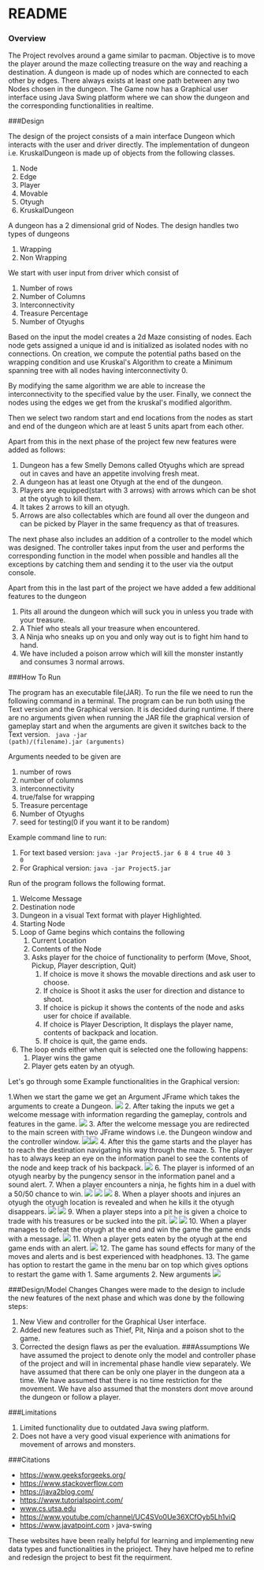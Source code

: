 # README 
### Overview
The Project revolves around a game similar to pacman. Objective is to move the player around the maze collecting 
treasure on the way and reaching a destination. A dungeon is made up of nodes which are connected to each other by
edges. There always exists at least one path between any two Nodes chosen in the dungeon. The Game now has a Graphical 
user interface using Java Swing platform where we can show the dungeon and the 
corresponding functionalities in realtime.

###Design

The design of the project consists of a main interface Dungeon which interacts with the user and driver directly.
The implementation of dungeon i.e. 
KruskalDungeon is made up of objects from the following classes.
1. Node
2. Edge 
3. Player 
4. Movable
5. Otyugh
6. KruskalDungeon


A dungeon has a 2 dimensional grid of Nodes. The design handles two types of dungeons
1. Wrapping
2. Non Wrapping

We start with user input from driver which consist of 
1. Number of rows
2. Number of Columns
3. Interconnectivity
4. Treasure Percentage
5. Number of Otyughs

Based on the input the model creates a 2d Maze consisting of nodes.
Each node gets assigned a unique id and is initialized as isolated nodes with no connections.
On creation, we compute the potential paths based on the wrapping condition and use Kruskal's 
Algorithm to create a Minimum spanning tree with all nodes having interconnectivity 0. 

By modifying the same algorithm we are able to increase the interconnectivity to the specified value by the user.
Finally, we connect the nodes using the edges we get from the kruskal's modified algorithm.

Then we select two random start and end locations from the nodes as start and end of the dungeon which are at least 5
units apart from each other.

Apart from this in the next phase of the project few new features were added as follows:


1. Dungeon has a few Smelly Demons called Otyughs which are spread out in caves and have an appetite involving fresh meat. 
2. A dungeon has at least one Otyugh at the end of the dungeon.
3. Players are equipped(start with 3 arrows) with arrows which can be shot at the otyugh to kill them. 
4. It takes 2 arrows to kill an otyugh.
5. Arrows are also collectables which are found all over the dungeon and can be picked by Player in the same frequency as that of treasures.



The next phase also includes an addition of a controller to the model which was designed. The controller takes input 
from the user and performs the corresponding function in the model when possible and handles all the exceptions by 
catching them and sending it to the user via the output console.

Apart from this in the last part of the project we have added a few additional features to the dungeon

1. Pits all around the dungeon which will suck you in unless you trade with your treasure.
2. A Thief who steals all your treasure when encountered.
3. A Ninja who sneaks up on you and only way out is to fight him hand to hand.
4. We have included a poison arrow which will kill the monster instantly and consumes 3 normal arrows.

###How To Run

The program has an executable file(JAR). To run the file we need to run the following command in a terminal.
The program can be run both using the Text version and the Graphical version.
It is decided during runtime. If there are no arguments given when running the JAR file the graphical version of 
gameplay start and when the arguments are given it switches back to the Text version.
<code>
java -jar (path)/(filename).jar (arguments)
</code>

Arguments needed to be given are 
1. number of rows
2. number of columns
3. interconnectivity
4. true/false for wrapping
5. Treasure percentage
6. Number of Otyughs
7. seed for testing(0 if you want it to be random)

Example command line to run:

1. For  text based version:
   <code>java -jar Project5.jar 6 8 4 true 40 3 0</code>
2. For Graphical version: 
   <code>java -jar Project5.jar
   </code>

Run of the program follows the following format.
1. Welcome Message
2. Destination node
3. Dungeon in a visual Text format with player Highlighted.
4. Starting Node
5. Loop of Game begins which contains the following 
   1. Current Location
   2. Contents of the Node
   3. Asks player for the choice of functionality to perform (Move, Shoot, Pickup, Player description, Quit)
      1. If choice is move it shows the movable directions and ask user to choose.
      2. If choice is Shoot it asks the user for direction and distance to shoot.
      3. If choice is pickup it shows the contents of the node and asks user for choice if available.
      4. If choice is Player Description, It displays the player name, contents of backpack and location.
      5. If choice is quit, the game ends.
6. The loop ends either when quit is selected one the following happens:
   1. Player wins the game
   2. Player gets eaten by an otyugh.


Let's go through some Example functionalities in the Graphical version:

1.When we start the game we get an Argument JFrame which takes the arguments 
to create a Dungeon.
![](../res/gameplay/arguments.png)
2. After taking the inputs we get a welcome message with information regarding the gameplay, controls and features in the game.
![](../res/gameplay/welcome.png)
3. After the welcome message you are redirected to the main screen with two JFrame windows i.e. the Dungeon window and the controller window.
![](../res/gameplay/dungeon.png)![](../res/gameplay/controlPanel.png)
4. After this the game starts and the player has to reach the destination navigating his way through the maze.
5. The player has to always keep an eye on the information panel to see the contents of the node and keep track of his backpack.
   ![](../res/gameplay/informationPanel.png)
6. The player is informed of an otyugh nearby by the pungency sensor in the information panel and a sound alert.
7. When a player encounters a ninja, he fights him in a duel with a 50/50 chance to win.
   ![](../res/gameplay/ninjaDuel.png) ![](../res/gameplay/ninjaDefeated.png) ![](../res/gameplay/ninjaWins.png)
8. When a player shoots and injures an otyugh the otyugh location is revealed and when he kills it the otyugh disappears.
   ![](../res/gameplay/injuredOtyugh.png) ![](../res/gameplay/killedOtyugh.png)
9. When a player steps into a pit he is given a choice to trade with his treasures or be sucked into the pit.
   ![](../res/gameplay/pitChoice.png) ![](../res/gameplay/suckedInPit.png)
10. When a player manages to defeat the otyugh at the end and win the game the game ends with a message.
    ![](../res/gameplay/gameWon.png)
11. When a player gets eaten by the otyugh at the end game ends with an alert.
    ![](../res/gameplay/eatenbyOtyugh.png)
12. The game has sound effects for many of the moves and alerts and is best experienced with headphones.
13. The game has option to restart the game in the menu bar on top which gives options to restart the game with
    1. Same arguments 
    2. New arguments
       ![](../res/gameplay/restartOption.png)

   


###Design/Model Changes
 Changes were made to the design to include the new features of the next phase and which was done by the following steps:
1. New View and controller for the Graphical User interface.
2. Added new features such as Thief, Pit, Ninja and a poison shot to the game.
3. Corrected the design flaws as per the evaluation.
###Assumptions 
We have assumed the project to denote only the model and controller phase of the project and will in incremental 
phase handle view separately. We have assumed that there can be only one player in the dungeon ata a time.
We have assumed that there is no time restriction for the movement. We have also assumed that the monsters dont move
around the dungeon or follow a player.

###Limitations
1. Limited functionality due to outdated Java swing platform.
2. Does not have a very good visual experience with animations for movement of arrows and monsters.

###Citations
* https://www.geeksforgeeks.org/
* https://www.stackoverflow.com
* https://java2blog.com/
* https://www.tutorialspoint.com/
* www.cs.utsa.edu
* https://www.youtube.com/channel/UC4SVo0Ue36XCfOyb5Lh1viQ
* https://www.javatpoint.com › java-swing


These websites have been really helpful for learning and implementing new data types and functionalities in the prioject.
They have helped me to refine and redesign the project to best fit the requirment.
